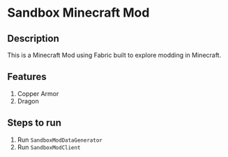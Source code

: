 # Sandbox Minecraft Mod

## Description
This is a Minecraft Mod using Fabric built to explore modding in Minecraft.

## Features
1. Copper Armor
2. Dragon

## Steps to run
1. Run `SandboxModDataGenerator`
2. Run `SandboxModClient`